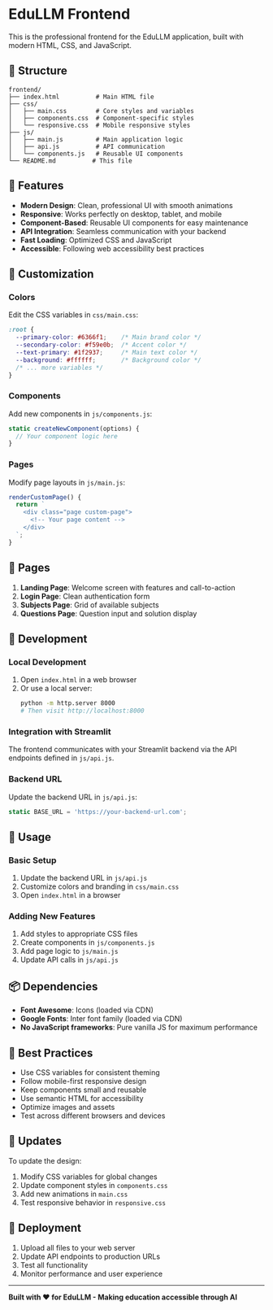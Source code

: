 # EduLLM Frontend

This is the professional frontend for the EduLLM application, built with modern HTML, CSS, and JavaScript.

## 📁 Structure

```
frontend/
├── index.html          # Main HTML file
├── css/
│   ├── main.css        # Core styles and variables
│   ├── components.css  # Component-specific styles
│   └── responsive.css  # Mobile responsive styles
├── js/
│   ├── main.js         # Main application logic
│   ├── api.js          # API communication
│   └── components.js   # Reusable UI components
└── README.md          # This file
```

## 🚀 Features

- **Modern Design**: Clean, professional UI with smooth animations
- **Responsive**: Works perfectly on desktop, tablet, and mobile
- **Component-Based**: Reusable UI components for easy maintenance
- **API Integration**: Seamless communication with your backend
- **Fast Loading**: Optimized CSS and JavaScript
- **Accessible**: Following web accessibility best practices

## 🎨 Customization

### Colors
Edit the CSS variables in `css/main.css`:

```css
:root {
  --primary-color: #6366f1;    /* Main brand color */
  --secondary-color: #f59e0b;  /* Accent color */
  --text-primary: #1f2937;     /* Main text color */
  --background: #ffffff;       /* Background color */
  /* ... more variables */
}
```

### Components
Add new components in `js/components.js`:

```javascript
static createNewComponent(options) {
  // Your component logic here
}
```

### Pages
Modify page layouts in `js/main.js`:

```javascript
renderCustomPage() {
  return `
    <div class="page custom-page">
      <!-- Your page content -->
    </div>
  `;
}
```

## 📱 Pages

1. **Landing Page**: Welcome screen with features and call-to-action
2. **Login Page**: Clean authentication form
3. **Subjects Page**: Grid of available subjects
4. **Questions Page**: Question input and solution display

## 🔧 Development

### Local Development
1. Open `index.html` in a web browser
2. Or use a local server:
   ```bash
   python -m http.server 8000
   # Then visit http://localhost:8000
   ```

### Integration with Streamlit
The frontend communicates with your Streamlit backend via the API endpoints defined in `js/api.js`.

### Backend URL
Update the backend URL in `js/api.js`:
```javascript
static BASE_URL = 'https://your-backend-url.com';
```

## 🎯 Usage

### Basic Setup
1. Update the backend URL in `js/api.js`
2. Customize colors and branding in `css/main.css`
3. Open `index.html` in a browser

### Adding New Features
1. Add styles to appropriate CSS files
2. Create components in `js/components.js`
3. Add page logic to `js/main.js`
4. Update API calls in `js/api.js`

## 📦 Dependencies

- **Font Awesome**: Icons (loaded via CDN)
- **Google Fonts**: Inter font family (loaded via CDN)
- **No JavaScript frameworks**: Pure vanilla JS for maximum performance

## 🌟 Best Practices

- Use CSS variables for consistent theming
- Follow mobile-first responsive design
- Keep components small and reusable
- Use semantic HTML for accessibility
- Optimize images and assets
- Test across different browsers and devices

## 🔄 Updates

To update the design:
1. Modify CSS variables for global changes
2. Update component styles in `components.css`
3. Add new animations in `main.css`
4. Test responsive behavior in `responsive.css`

## 🚀 Deployment

1. Upload all files to your web server
2. Update API endpoints to production URLs
3. Test all functionality
4. Monitor performance and user experience

---

**Built with ❤️ for EduLLM - Making education accessible through AI**

